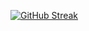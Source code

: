 [![GitHub Streak](http://github-readme-streak-stats.herokuapp.com?user=Death-SaTan&theme=prussian&hide_border=true&dates=DD2727)](https://git.io/streak-stats)
